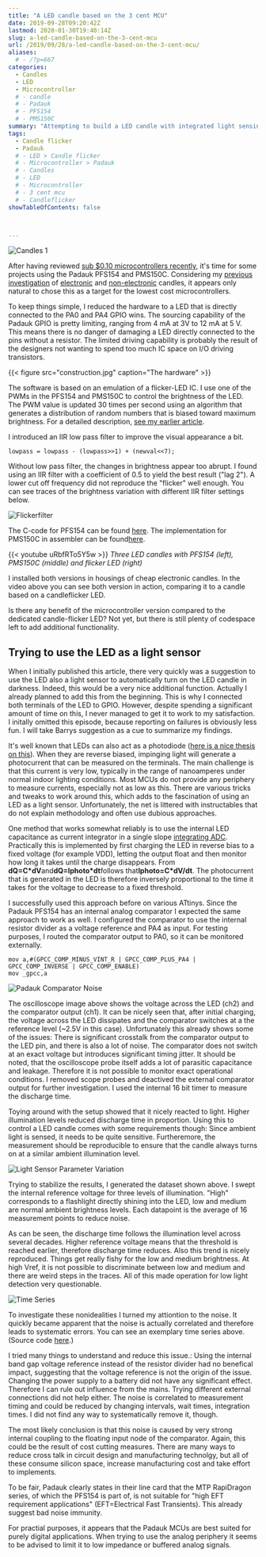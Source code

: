 ```yaml
---
title: "A LED candle based on the 3 cent MCU"
date: 2019-09-28T09:20:42Z
lastmod: 2020-01-30T19:40:14Z
slug: a-led-candle-based-on-the-3-cent-mcu
url: /2019/09/28/a-led-candle-based-on-the-3-cent-mcu/
aliases:
  # - /?p=667
categories:
  - Candles
  - LED
  - Microcontroller
  # - candle
  # - Padauk
  # - PFS154
  # - PMS150C
summary: "Attempting to build a LED candle with integrated light sensing using the '3‑cent MCU'" 
tags:
  - Candle flicker
  - Padauk
  # - LED > Candle flicker
  # - Microcontroller > Padauk
  # - Candles
  # - LED
  # - Microcontroller
  # - 3 cent mcu
  # - Candleflicker
showTableOfContents: false



---
```


![Candles 1](candles-1.jpg)

After having reviewed [sub $0.10 microcontrollers recently](/2019/08/12/the-terrible-3-cent-mcu/), it's time for some projects using the Padauk PFS154 and PMS150C. Considering my [previous investigation](/2013/12/08/hacking-a-candleflicker-led/) of [electronic](/2014/03/01/follow-up-on-candle-flicker-leds/) and [non-electronic](/2016/01/05/reverse-engineering-a-real-candle/) candles, it appears only natural to chose this as a target for the lowest cost microcontrollers.

To keep things simple, I reduced the hardware to a LED that is directly connected to the PA0 and PA4 GPIO wins. The sourcing capability of the Padauk GPIO is pretty limiting, ranging from 4 mA at 3V to 12 mA at 5 V. This means there is no danger of damaging a LED directly connected to the pins without a resistor. The limited driving capability is probably the result of the designers not wanting to spend too much IC space on I/O driving transistors.

{{< figure src="construction.jpg" caption="The hardware" >}}

The software is based on an emulation of a flicker-LED IC. I use one of the PWMs in the PFS154 and PMS150C to control the brightness of the LED. The PWM value is updated 30 times per second using an algorithm that generates a distribution of random numbers that is biased toward maximum brightness. For a detailed description, [see my earlier article](/2013/12/08/hacking-a-candleflicker-led/).

I introduced an IIR low pass filter to improve the visual appearance a bit.

```
lowpass = lowpass - (lowpass>>1) + (newval<<7);
```

Without low pass filter, the changes in brightness appear too abrupt. I found using an IIR filter with a coefficient of 0.5 to yield the best result ("lag 2"). A lower cut off frequency did not reproduce the "flicker" well enough. You can see traces of the brightness variation with different IIR filter settings below.

![Flickerfilter](flickerfilter.png)

The C-code for PFS154 can be found [here](https://github.com/cpldcpu/SimPad/tree/master/Toolchain/examples/candleflicker). The implementation for PMS150C in assembler can be found[here](https://gist.github.com/cpldcpu/aa103568cd30d851d814072fabe5d0a4).

{{< youtube uRbfRTo5Y5w >}}
*Three LED candles with PFS154 (left), PMS150C (middle) and flicker LED (right)*

I installed both versions in housings of cheap electronic candles. In the video above you can see both version in action, comparing it to a candle based on a candleflicker LED.

Is there any benefit of the microcontroller version compared to the dedicated candle-flicker LED? Not yet, but there is still plenty of codespace left to add additional functionality.

## Trying to use the LED as a light sensor

When I initially published this article, there very quickly was a suggestion to use the LED also a light sensor to automatically turn on the LED candle in darkness. Indeed, this would be a very nice additional function. Actually I already planned to add this from the beginning. This is why I connected both terminals of the LED to GPIO. However, despite spending a significant amount of time on this, I never managed to get it to work to my satisfaction.   I initally omitted this episode, because reporting on failures is obviously less fun. I will take Barrys suggestion as a cue to summarize my findings.

It's well known that LEDs can also act as a photodiode ([here is a nice thesis on this](https://digi.lib.ttu.ee/i/file.php?DLID=9345&t=1)). When they are reverse biased, impinging light will generate a photocurrent that can be measured on the terminals. The main challenge is that this current is very low, typically in the range of nanoamperes under normal indoor lighting conditions. Most MCUs do not provide any periphery to measure currents, especially not as low as this. There are various tricks and tweaks to work around this, which adds to the fascination of using an LED as a light sensor. Unfortunately, the net is littered with instructables that do not explain methodology and often use dubious approaches.

One method that works somewhat reliably is to use the internal LED capacitance as current integrator in a single slope [integrating ADC](https://en.wikipedia.org/wiki/Integrating_ADC). Practically this is implemented by first charging the LED in reverse bias to a fixed voltage (for example VDD), letting the output float and then monitor how long it takes until the charge disappears. From **dQ=C*dV**and**dQ=Iphoto*dt**follows that**Iphoto=C*dV/dt**. The photocurrent that is generated in the LED is therefore inversely proportional to the time it takes for the voltage to decrease to a fixed threshold.

I successfully used this approach before on various ATtinys. Since the Padauk PFS154 has an internal analog comparator I expected the same approach to work as well. I configured the comparator to use the internal resistor divider as a voltage reference and PA4 as input. For testing purposes, I routed the comparator output to PA0, so it can be monitored externally.

```
mov a,#(GPCC_COMP_MINUS_VINT_R | GPCC_COMP_PLUS_PA4 | GPCC_COMP_INVERSE | GPCC_COMP_ENABLE)
mov _gpcc,a
```

![Padauk Comparator Noise](padauk-comparator-noise.png)

The oscilloscope image above shows the voltage across the LED (ch2) and the comparator output (ch1). It can be nicely seen that, after initial charging, the voltage across the LED dissipates and the comparator switches at a the reference level (~2.5V in this case). Unfortunately this already shows some of the issues: There is significant crosstalk from the comparator output to the LED pin, and there is also a lot of noise. The comparator does not switch at an exact voltage but introduces significant timing jitter. It should be noted, that the oscilloscope probe itself adds a lot of parasitic capacitance and leakage. Therefore it is not possible to monitor exact operational conditions. I removed scope probes and deactived the external comparator output for further investigation.  I used the internal 16 bit timer to measure the discharge time.

Toying around with the setup showed that it nicely reacted to light. Higher illumination levels reduced discharge time in proportion. Using this to control a LED candle comes with some requirements though: Since ambient light is sensed, it needs to be quite sensitive. Furtheremore, the measurement should be reproducible to ensure that the candle always turns on at a similar ambient illumination level.

![Light Sensor Parameter Variation](light-sensor-parameter-variation.png)

Trying to stabilize the results, I generated the dataset shown above. I swept the internal reference voltage for three levels of illumination. "High" corresponds to a flashlight directly shining into the LED, low and medium are normal ambient brightness levels. Each datapoint is the average of 16 measurement points to reduce noise.

As can be seen, the discharge time follows the illumination level across several decades. Higher reference voltage means that the threshold is reached earlier, therefore discharge time reduces. Also this trend is nicely reproduced. Things get really fishy for the low and medium brightness. At high Vref, it is not possible to discriminate between low and medium and there are weird steps in the traces. All of this made operation for low light detection very questionable.

![Time Series](time-series.png)

To investigate these nonidealities I turned my attiontion to the noise. It quickly became apparent that the noise is actually correlated and therefore leads to systematic errors. You can see an exemplary time series above. (Source code [here](https://gist.github.com/cpldcpu/31ae66a5dd37f9bb19e45d7a4d9a026e).)

I tried many things to understand and reduce this issue.: Using the internal band gap voltage reference instead of the resistor divider had no benefical impact, suggesting that the voltage reference is not the origin of the issue. Changing the power supply to a battery did not have any significant effect. Therefore I can rule out influence from the mains. Trying different external connections did not help either. The noise is correlated to measurement timing and could be reduced by changing intervals, wait times, integration times. I did not find any way to systematically remove it, though.

The most likely conclusion is that this noise is caused by very strong internal coupling to the floating input node of the comparator. Again, this could be the result of cost cutting measures. There are many ways to reduce cross talk in circuit design and manufacturing technolgy, but all of these consume silicon space, increase manufacturing cost and take effort to implements.

To be fair, Padauk clearly states in their line card that the MTP RapiDragon series, of which the PFS154 is part of, is not suitable for "high EFT requirement applications" (EFT=Electrical Fast Transients). This already suggest bad noise immunity.

For practial purposes, it appears that the Padauk MCUs are best suited for purely digital applications. When trying to use the analog periphery it seems to be advised to limit it to low impedance or buffered analog signals.
